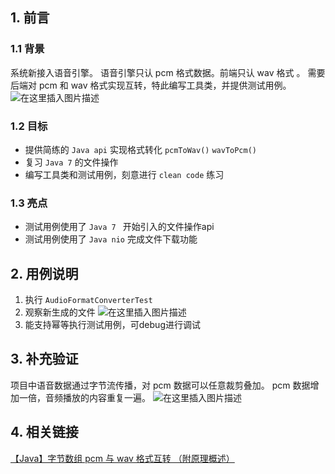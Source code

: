 ## 1. 前言

### 1.1 背景
系统新接入语音引擎。
语音引擎只认 pcm 格式数据。前端只认 wav 格式 。
需要后端对 pcm 和 wav 格式实现互转，特此编写工具类，并提供测试用例。
![在这里插入图片描述](https://img-blog.csdnimg.cn/direct/91f288523ac34967aba674e7b978905f.png)

### 1.2 目标
- 提供简练的 `Java api` 实现格式转化 `pcmToWav()`  `wavToPcm()`
- 复习 `Java 7` 的文件操作
- 编写工具类和测试用例，刻意进行 `clean code` 练习
### 1.3 亮点
- 测试用例使用了 `Java 7 ` 开始引入的文件操作api
- 测试用例使用了 `Java nio` 完成文件下载功能


## 2. 用例说明
1. 执行 `AudioFormatConverterTest`
2. 观察新生成的文件
   ![在这里插入图片描述](https://img-blog.csdnimg.cn/direct/a8c688d30f044630914c8eb448e2b0cc.png)
3. 能支持幂等执行测试用例，可debug进行调试

## 3. 补充验证
项目中语音数据通过字节流传播，对 pcm 数据可以任意裁剪叠加。
pcm 数据增加一倍，音频播放的内容重复一遍。
![在这里插入图片描述](https://img-blog.csdnimg.cn/direct/514cfbbaf433436088ac4298532188f7.png)


## 4. 相关链接
[【Java】字节数组 pcm 与 wav 格式互转 （附原理概述）](https://blog.csdn.net/chenghan_yang/article/details/139881216)
